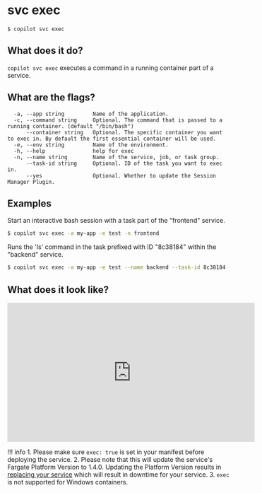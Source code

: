 # svc exec
```
$ copilot svc exec
```

## What does it do?
`copilot svc exec` executes a command in a running container part of a service.

## What are the flags?
```
  -a, --app string         Name of the application.
  -c, --command string     Optional. The command that is passed to a running container. (default "/bin/bash")
      --container string   Optional. The specific container you want to exec in. By default the first essential container will be used.
  -e, --env string         Name of the environment.
  -h, --help               help for exec
  -n, --name string        Name of the service, job, or task group.
      --task-id string     Optional. ID of the task you want to exec in.
      --yes                Optional. Whether to update the Session Manager Plugin.
```

## Examples

Start an interactive bash session with a task part of the "frontend" service.

```bash
$ copilot svc exec -a my-app -e test -n frontend
```

Runs the 'ls' command in the task prefixed with ID "8c38184" within the "backend" service.

```bash
$ copilot svc exec -a my-app -e test --name backend --task-id 8c38184 --command "ls"
```

## What does it look like?

<iframe width="560" height="315" src="https://www.youtube.com/embed/Evrl9Vux31k" frameborder="0" allow="accelerometer; autoplay; clipboard-write; encrypted-media; gyroscope; picture-in-picture" allowfullscreen></iframe>

!!! info 1. Please make sure `exec: true` is set in your manifest before deploying the service. 2. Please note that this
will update the service's Fargate Platform Version to 1.4.0. Updating the Platform Version results
in [replacing your service](https://docs.aws.amazon.com/AWSCloudFormation/latest/UserGuide/aws-resource-ecs-service.html#cfn-ecs-service-platformversion)
which will result in downtime for your service. 3. `exec` is not supported for Windows containers.
